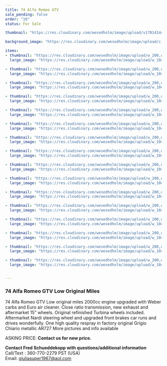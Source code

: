 ```yaml
---
title: 74 Alfa Romeo GTV
sale_pending: false
order: "10"
status: For Sale

thumbnail: "https://res.cloudinary.com/wesedholm/image/upload/v1701414451/ClassicsOnOffer/74AlfaRomeoGTVLowMiles/lf5robmfzbrd0hk8n8wk.jpg"

background_image: "https://res.cloudinary.com/wesedholm/image/upload/c_fill,q_90,g_xy_center,w_2222,h_500,x_0,y_840/v1701350977/ClassicsOnOffer/74AlfaRomeoGTVLowMiles/gdjy7e6kpt3inbpgehdd.jpg"

items:
- thumbnail: "https://res.cloudinary.com/wesedholm/image/upload/w_200,q_95,f_auto/v1701350977/ClassicsOnOffer/74AlfaRomeoGTVLowMiles/p5kncgqktgqseqtgl4am.jpg"
  large_image: "https://res.cloudinary.com/wesedholm/image/upload/w_1044,q_95,f_auto/v1701350977/ClassicsOnOffer/74AlfaRomeoGTVLowMiles/p5kncgqktgqseqtgl4am.jpg"

- thumbnail: "https://res.cloudinary.com/wesedholm/image/upload/w_200,q_95,f_auto/v1701350977/ClassicsOnOffer/74AlfaRomeoGTVLowMiles/tntcjpn5objjdxnsuprt.jpg"
  large_image: "https://res.cloudinary.com/wesedholm/image/upload/w_1044,q_95,f_auto/v1701350977/ClassicsOnOffer/74AlfaRomeoGTVLowMiles/tntcjpn5objjdxnsuprt.jpg"

- thumbnail: "https://res.cloudinary.com/wesedholm/image/upload/w_200,q_95,f_auto/v1701350977/ClassicsOnOffer/74AlfaRomeoGTVLowMiles/wgcmzhsdoonbre6pdub9.jpg"
  large_image: "https://res.cloudinary.com/wesedholm/image/upload/w_1044,q_95,f_auto/v1701350977/ClassicsOnOffer/74AlfaRomeoGTVLowMiles/wgcmzhsdoonbre6pdub9.jpg"

- thumbnail: "https://res.cloudinary.com/wesedholm/image/upload/w_200,q_95,f_auto/v1701350977/ClassicsOnOffer/74AlfaRomeoGTVLowMiles/gdjy7e6kpt3inbpgehdd.jpg"
  large_image: "https://res.cloudinary.com/wesedholm/image/upload/w_1044,q_95,f_auto/v1701350977/ClassicsOnOffer/74AlfaRomeoGTVLowMiles/gdjy7e6kpt3inbpgehdd.jpg"

- thumbnail: "https://res.cloudinary.com/wesedholm/image/upload/w_200,q_95,f_auto/v1701350977/ClassicsOnOffer/74AlfaRomeoGTVLowMiles/xtptxugqhixtveq7agk2.jpg"
  large_image: "https://res.cloudinary.com/wesedholm/image/upload/w_1044,q_95,f_auto/v1701350977/ClassicsOnOffer/74AlfaRomeoGTVLowMiles/xtptxugqhixtveq7agk2.jpg"

- thumbnail: "https://res.cloudinary.com/wesedholm/image/upload/w_200,q_95,f_auto/v1701350977/ClassicsOnOffer/74AlfaRomeoGTVLowMiles/c03sbtm9owidhdx1misc.jpg"
  large_image: "https://res.cloudinary.com/wesedholm/image/upload/w_1044,q_95,f_auto/v1701350977/ClassicsOnOffer/74AlfaRomeoGTVLowMiles/c03sbtm9owidhdx1misc.jpg"

- thumbnail: "https://res.cloudinary.com/wesedholm/image/upload/w_200,q_95,f_auto/v1701350977/ClassicsOnOffer/74AlfaRomeoGTVLowMiles/vihegf4oq8ekwxypzfgr.jpg"
  large_image: "https://res.cloudinary.com/wesedholm/image/upload/w_1044,q_95,f_auto/v1701350977/ClassicsOnOffer/74AlfaRomeoGTVLowMiles/vihegf4oq8ekwxypzfgr.jpg"

- thumbnail: "https://res.cloudinary.com/wesedholm/image/upload/w_200,q_95,f_auto/v1701350977/ClassicsOnOffer/74AlfaRomeoGTVLowMiles/qovowtdomrcpph7u8cbn.jpg"
  large_image: "https://res.cloudinary.com/wesedholm/image/upload/w_1044,q_95,f_auto/v1701350977/ClassicsOnOffer/74AlfaRomeoGTVLowMiles/qovowtdomrcpph7u8cbn.jpg"

- thumbnail: "https://res.cloudinary.com/wesedholm/image/upload/w_200,q_95,f_auto/v1701350977/ClassicsOnOffer/74AlfaRomeoGTVLowMiles/hjzx5cws45meqe8oiglv.jpg"
  large_image: "https://res.cloudinary.com/wesedholm/image/upload/w_1044,q_95,f_auto/v1701350977/ClassicsOnOffer/74AlfaRomeoGTVLowMiles/hjzx5cws45meqe8oiglv.jpg"

- thumbnail: "https://res.cloudinary.com/wesedholm/image/upload/w_200,q_95,f_auto/v1701350977/ClassicsOnOffer/74AlfaRomeoGTVLowMiles/hvdp5ih2wo8ro9adcd9v.jpg"
  large_image: "https://res.cloudinary.com/wesedholm/image/upload/w_1044,q_95,f_auto/v1701350977/ClassicsOnOffer/74AlfaRomeoGTVLowMiles/hvdp5ih2wo8ro9adcd9v.jpg"

- thumbnail: "https://res.cloudinary.com/wesedholm/image/upload/w_200,q_95,f_auto/v1701350977/ClassicsOnOffer/74AlfaRomeoGTVLowMiles/qkucrk7qkrp7imfxowmp.jpg"
  large_image: "https://res.cloudinary.com/wesedholm/image/upload/w_1044,q_95,f_auto/v1701350977/ClassicsOnOffer/74AlfaRomeoGTVLowMiles/qkucrk7qkrp7imfxowmp.jpg"

- thumbnail: "https://res.cloudinary.com/wesedholm/image/upload/w_200,q_95,f_auto/v1701350977/ClassicsOnOffer/74AlfaRomeoGTVLowMiles/qkucrk7qkrp7imfxowmp.jpg"
  large_image: "https://res.cloudinary.com/wesedholm/image/upload/w_1044,q_95,f_auto/v1701350977/ClassicsOnOffer/74AlfaRomeoGTVLowMiles/qkucrk7qkrp7imfxowmp.jpg"

- thumbnail: "https://res.cloudinary.com/wesedholm/image/upload/w_200,q_95,f_auto/v1701350977/ClassicsOnOffer/74AlfaRomeoGTVLowMiles/jq8byltc6omiqffr3212.jpg"
  large_image: "https://res.cloudinary.com/wesedholm/image/upload/w_1044,q_95,f_auto/v1701350977/ClassicsOnOffer/74AlfaRomeoGTVLowMiles/jq8byltc6omiqffr3212.jpg"

- thumbnail: "https://res.cloudinary.com/wesedholm/image/upload/w_200,q_95,f_auto/v1701350977/ClassicsOnOffer/74AlfaRomeoGTVLowMiles/pjtlxap7drtz8vysyzev.jpg"
  large_image: "https://res.cloudinary.com/wesedholm/image/upload/w_1044,q_95,f_auto/v1701350977/ClassicsOnOffer/74AlfaRomeoGTVLowMiles/pjtlxap7drtz8vysyzev.jpg"

- thumbnail: "https://res.cloudinary.com/wesedholm/image/upload/w_200,q_95,f_auto/v1701350977/ClassicsOnOffer/74AlfaRomeoGTVLowMiles/yt4j3g1iaigwiyjntr7s.jpg"
  large_image: "https://res.cloudinary.com/wesedholm/image/upload/w_1044,q_95,f_auto/v1701350977/ClassicsOnOffer/74AlfaRomeoGTVLowMiles/yt4j3g1iaigwiyjntr7s.jpg"

- thumbnail: "https://res.cloudinary.com/wesedholm/image/upload/w_200,q_95,f_auto/v1701350977/ClassicsOnOffer/74AlfaRomeoGTVLowMiles/gu0ymirudmncfuyyzus3.jpg"
  large_image: "https://res.cloudinary.com/wesedholm/image/upload/w_1044,q_95,f_auto/v1701350977/ClassicsOnOffer/74AlfaRomeoGTVLowMiles/gu0ymirudmncfuyyzus3.jpg"


---
```

### 74 Alfa Romeo GTV Low Original Miles

74 Alfa Romeo GTV Low original miles 2000cc engine upgraded with Weber carbs and Euro air cleaner. Close ratio transmission, new exhaust and aftermarket 15” wheels. Original refinished Turbina wheels included. Aftermarket Nardi steering wheel and upgraded front brakes car runs and drives wonderfully. One high quality respray in factory original Grigio Chiario metallic AR727 More pictures and info available

ASKING PRICE: **Contact us for new price.**

**Contact Fred Schueddekopp with questions/additional information**  
Call/Text : 360-770-2279 PST (USA)  
Email: giuliasuper1967@aol.com